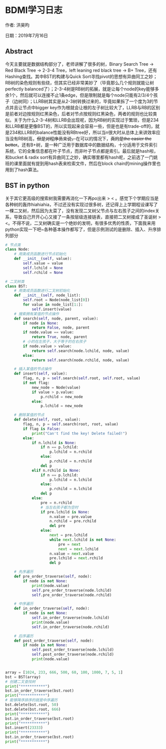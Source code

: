 # BDMI学习日志

作者: 洪昊昀

日期：2019年7月16日

## Abstract

今天主要就是数据结构部分了，老师讲解了很多的树，Binary Search Tree -> Red Black Tree -> 2-3-4 Tree，left leaning red black tree -> B+ Tree，还有Hashing查找。其中BST的构建与Quick Sort寻找pivot的思想有异曲同工之妙；RB树的染色规则有些绕，但其实已经非常美妙了（毕竟那么几个规则就能让树perfectly balanced了）；2-3-4树是RB树的拓展，就是让每个node的key能够多余1个，然后就可以连接不止1条edge，但是限制就是每个node只能有2/3/4个孩子（边树同）；LLRB树其实是从2-3树转换过来的，毕竟如果拆了一个度为3的节点并且让节点中bigger key作为根就会让根的左子树比较大了，LLRB与RB的区别是前者对边按规则红黑染色，后者对节点按规则红黑染色，两者的规则也比较类似。关于为什么2-3-4树和LLRB会出现呢，因为RB树的实现过于繁琐，但是234和LLRB都是更像BST的，所以实现起来会容易一些，但是也是有trade-off的，就是234和LLRB的balance性能没有RBtree好，所以当n很大时从总体上来讲效率应当没有RB树高，~~但是对程序员来说，~~在可以的情况下，~~真的是the easier the better~~。还有B+树，是一种广泛用于数据库中的数据结构，十分适用于文件索引系统，它的全集信息都在叶子节点，而非叶子节点都是索引。最后就是hash啦，和bucket & radix sort有异曲同工之妙，确实哪里都有hash呢，之前选了一门姚班的课里面就有提到用hash表来检索文件，然后在block chain的mining操作里也用到了hash算法。

## BST in python

关于其它更高级的搜索树我需要再消化一下再po出来 > < 。感觉下个学期应当是各种树的轰炸hiahiahia，不过还没有实现过很多树，还记得上上学期程设课写了一棵二叉树，然后因为太菜了，没有发现二叉树父节点与左右孩子之间的index关系，导致自己开开心心又接了一条按层级连接链表，直接把二叉树接成了圣诞树 > <。不得不说，二叉树确实是一个绝妙的发明，有很多优秀的性质，下面我来用python实现一下吧~各种基本操作都写了，但是示例测试的是删除、插入、升序排列部分

```python
# 节点类
class Node:
    # 用类成员函数进行节点初始化
    def __init__(self, value):
        self.value = value
        self.lchild = None
        self.rchild = None

# 二叉树类
class BST:
    # 用类成员函数进行二叉树初始化
    def __init__(self, node_list):
        self.root = Node(node_list[0])
        for value in node_list[1:]:
            self.insert(value)
    # 搜索拥有某值的节点操作
    def search(self, node, parent, value):
        if node is None:
            return False, node, parent
        if node.value == value:
            return True, node, parent
        # 小的在左孩子，大于等于的在右孩子
        if node.value > value:
            return self.search(node.lchild, node, value)
        else:
            return self.search(node.rchild, node, value)

    # 插入某值的节点操作
    def insert(self, value):
        flag, n, p = self.search(self.root, self.root, value)
        if not flag:
            new_node = Node(value)
            if value > p.value:
                p.rchild = new_node
            else:
                p.lchild = new_node

    # 删除某值的节点
    def delete(self, root, value):
        flag, n, p = self.search(root, root, value)
        if flag is False:
            print("Can't find the key! Delete failed!")
        else:
            if n.lchild is None:
                if n == p.lchild:
                    p.lchild = n.rchild
                else:
                    p.rchild = n.rchild
                del p
            elif n.rchild is None:
                if n == p.lchild:
                    p.lchild = n.lchild
                else:
                    p.rchild = n.lchild
                del p
            else:
                pre = n.rchild
                # 当左右孩子都为空时
                if pre.lchild is None:
                    n.value = pre.value
                    n.rchild = pre.rchild
                    del pre
                else:
                    next = pre.lchild
                    while next.lchild is not None:
                        pre = next
                        next = next.lchild
                    n.value = next.value
                    pre.lchild = next.rchild
                    del p

    # 先序遍历
    def pre_order_traverse(self, node):
        if node is not None:
            print(node.value)
            self.pre_order_traverse(node.lchild)
            self.pre_order_traverse(node.rchild)

    # 中序遍历
    def in_order_traverse(self, node):
        if node is not None:
            self.in_order_traverse(node.lchild)
            print(node.value)
            self.in_order_traverse(node.rchild)

    # 后序遍历
    def post_order_traverse(self, node):
        if node is not None:
            self.post_order_traverse(node.lchild)
            self.post_order_traverse(node.rchild)
            print(node.value)


array = [1024, 233, 666, 500, 60, 100, 1000, 7, 5, 1]
bst = BST(array)
# 创建二叉查找树
print("***********")
bst.in_order_traverse(bst.root)
print("***********")
# 能够降序排序的就是中序遍历
bst.delete(bst.root, 50)
bst.delete(bst.root, 666)
print("***********")
bst.in_order_traverse(bst.root)
print("***********")
bst.insert(23333)
print("***********")
bst.in_order_traverse(bst.root)
print("***********")
```

